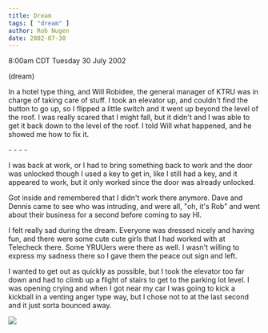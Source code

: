 ```yaml
---
title: Dream
tags: [ "dream" ]
author: Rob Nugen
date: 2002-07-30
---
```


<p class=date>8:00am CDT Tuesday 30 July 2002</p>

<p class=note>(dream)</p>

<p class=dream>In a hotel type thing, and Will Robidee, the general
manager of KTRU was in charge of taking care of stuff.  I took an
elevator up, and couldn't find the button to go up, so I flipped a
little switch and it went up beyond the level of the roof.  I was
really scared that I might fall, but it didn't and I was able to get
it back down to the level of the roof.  I told Will what happened, and
he showed me how to fix it.</p>

<p>- - - -</p>

<p class=dream>I was back at work, or I had to bring something back to
work and the door was unlocked though I used a key to get in, like I
still had a key, and it appeared to work, but it only worked since the
door was already unlocked.</p>

<p class=dream>Got inside and remembered that I didn't work there
anymore.  Dave and Dennis came to see who was intruding, and were all,
"oh, it's Rob" and went about their business for a second before
coming to say HI.</p>

<p class=dream>I felt really sad during the dream.  Everyone was
dressed nicely and having fun, and there were some cute cute girls
that I had worked with at Telecheck there.  Some YRUUers were there as
well.  I wasn't willing to express my sadness there so I gave them the
peace out sign and left.</p>

<p class=dream>I wanted to get out as quickly as possible, but I took
the elevator too far down and had to climb up a flight of stairs to
get to the parking lot level.  I was opening crying and when I got
near my car I was going to kick a kickball in a venting anger type
way, but I chose not to at the last second and it just sorta bounced
away.</p>

<p><img src="/images/rob/wL-ROB.gif"/></p>
